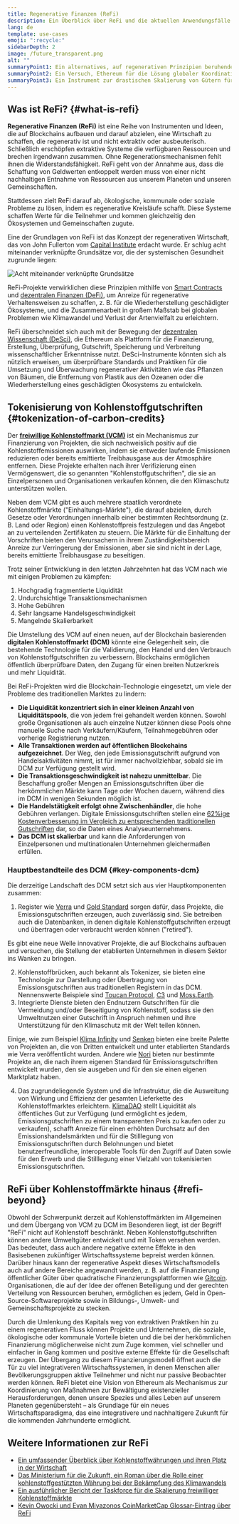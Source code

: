 ```yaml
---
title: Regenerative Finanzen (ReFi)
description: Ein Überblick über ReFi und die aktuellen Anwendungsfälle.
lang: de
template: use-cases
emoji: ":recycle:"
sidebarDepth: 2
image: /future_transparent.png
alt: ""
summaryPoint1: Ein alternatives, auf regenerativen Prinzipien beruhendes Wirtschaftssystem
summaryPoint2: Ein Versuch, Ethereum für die Lösung globaler Koordinationskrisen wie dem Klimawandel nutzbar zu machen
summaryPoint3: Ein Instrument zur drastischen Skalierung von Gütern für ökologischen Nutzen wie geprüften Kohlenstoffgutschriften
---
```


## Was ist ReFi? {#what-is-refi}

**Regenerative Finanzen (ReFi)** ist eine Reihe von Instrumenten und Ideen, die auf Blockchains aufbauen und darauf abzielen, eine Wirtschaft zu schaffen, die regenerativ ist und nicht extraktiv oder ausbeuterisch. Schließlich erschöpfen extraktive Systeme die verfügbaren Ressourcen und brechen irgendwann zusammen. Ohne Regenerationsmechanismen fehlt ihnen die Widerstandsfähigkeit. ReFi geht von der Annahme aus, dass die Schaffung von Geldwerten entkoppelt werden muss von einer nicht nachhaltigen Entnahme von Ressourcen aus unserem Planeten und unseren Gemeinschaften.

Stattdessen zielt ReFi darauf ab, ökologische, kommunale oder soziale Probleme zu lösen, indem es regenerative Kreisläufe schafft. Diese Systeme schaffen Werte für die Teilnehmer und kommen gleichzeitig den Ökosystemen und Gemeinschaften zugute.

Eine der Grundlagen von ReFi ist das Konzept der regenerativen Wirtschaft, das von John Fullerton vom [Capital Institute](https://capitalinstitute.org) erdacht wurde. Er schlug acht miteinander verknüpfte Grundsätze vor, die der systemischen Gesundheit zugrunde liegen:

![Acht miteinander verknüpfte Grundsätze](./refi-regenerative-economy-diagram.png)

ReFi-Projekte verwirklichen diese Prinzipien mithilfe von [Smart Contracts](/developers/docs/smart-contracts/) und [dezentralen Finanzen (DeFi)](/defi/), um Anreize für regenerative Verhaltensweisen zu schaffen, z. B. für die Wiederherstellung geschädigter Ökosysteme, und die Zusammenarbeit in großem Maßstab bei globalen Problemen wie Klimawandel und Verlust der Artenvielfalt zu erleichtern.

ReFi überschneidet sich auch mit der Bewegung der [dezentralen Wissenschaft (DeSci)](/desci/), die Ethereum als Plattform für die Finanzierung, Erstellung, Überprüfung, Gutschrift, Speicherung und Verbreitung wissenschaftlicher Erkenntnisse nutzt. DeSci-Instrumente könnten sich als nützlich erweisen, um überprüfbare Standards und Praktiken für die Umsetzung und Überwachung regenerativer Aktivitäten wie das Pflanzen von Bäumen, die Entfernung von Plastik aus den Ozeanen oder die Wiederherstellung eines geschädigten Ökosystems zu entwickeln.

## Tokenisierung von Kohlenstoffgutschriften {#tokenization-of-carbon-credits}

Der **[freiwillige Kohlenstoffmarkt (VCM)](https://climatefocus.com/so-what-voluntary-carbon-market-exactly/)** ist ein Mechanismus zur Finanzierung von Projekten, die sich nachweislich positiv auf die Kohlenstoffemissionen auswirken, indem sie entweder laufende Emissionen reduzieren oder bereits emittierte Treibhausgase aus der Atmosphäre entfernen. Diese Projekte erhalten nach ihrer Verifizierung einen Vermögenswert, die so genannten "Kohlenstoffgutschriften", die sie an Einzelpersonen und Organisationen verkaufen können, die den Klimaschutz unterstützen wollen.

Neben dem VCM gibt es auch mehrere staatlich verordnete Kohlenstoffmärkte ("Einhaltungs-Märkte"), die darauf abzielen, durch Gesetze oder Verordnungen innerhalb einer bestimmten Rechtsordnung (z. B. Land oder Region) einen Kohlenstoffpreis festzulegen und das Angebot an zu verteilenden Zertifikaten zu steuern. Die Märkte für die Einhaltung der Vorschriften bieten den Verursachern in ihrem Zuständigkeitsbereich Anreize zur Verringerung der Emissionen, aber sie sind nicht in der Lage, bereits emittierte Treibhausgase zu beseitigen.

Trotz seiner Entwicklung in den letzten Jahrzehnten hat das VCM nach wie mit einigen Problemen zu kämpfen:

1. Hochgradig fragmentierte Liquidität
2. Undurchsichtige Transaktionsmechanismen
3. Hohe Gebühren
4. Sehr langsame Handelsgeschwindigkeit
5. Mangelnde Skalierbarkeit

Die Umstellung des VCM auf einen neuen, auf der Blockchain basierenden **digitalen Kohlenstoffmarkt (DCM)** könnte eine Gelegenheit sein, die bestehende Technologie für die Validierung, den Handel und den Verbrauch von Kohlenstoffgutschriften zu verbessern. Blockchains ermöglichen öffentlich überprüfbare Daten, den Zugang für einen breiten Nutzerkreis und mehr Liquidität.

Bei ReFi-Projekten wird die Blockchain-Technologie eingesetzt, um viele der Probleme des traditionellen Marktes zu lindern:

- **Die Liquidität konzentriert sich in einer kleinen Anzahl von Liquiditätspools**, die von jedem frei gehandelt werden können. Sowohl große Organisationen als auch einzelne Nutzer können diese Pools ohne manuelle Suche nach Verkäufern/Käufern, Teilnahmegebühren oder vorherige Registrierung nutzen.
- **Alle Transaktionen werden auf öffentlichen Blockchains aufgezeichnet**. Der Weg, den jede Emissionsgutschrift aufgrund von Handelsaktivitäten nimmt, ist für immer nachvollziehbar, sobald sie im DCM zur Verfügung gestellt wird.
- **Die Transaktionsgeschwindigkeit ist nahezu unmittelbar**. Die Beschaffung großer Mengen an Emissionsgutschriften über die herkömmlichen Märkte kann Tage oder Wochen dauern, während dies im DCM in wenigen Sekunden möglich ist.
- **Die Handelstätigkeit erfolgt ohne Zwischenhändler**, die hohe Gebühren verlangen. Digitale Emissionsgutschriften stellen eine [62%ige Kostenverbesserung im Vergleich zu entsprechenden traditionellen Gutschriften](https://www.klimadao.finance/blog/klimadao-analysis-of-the-base-carbon-tonne) dar, so die Daten eines Analyseunternehmens.
- **Das DCM ist skalierbar** und kann die Anforderungen von Einzelpersonen und multinationalen Unternehmen gleichermaßen erfüllen.

### Hauptbestandteile des DCM {#key-components-dcm}

Die derzeitige Landschaft des DCM setzt sich aus vier Hauptkomponenten zusammen:

1. Register wie [Verra](https://verra.org/project/vcs-program/registry-system/) und [Gold Standard](https://www.goldstandard.org/) sorgen dafür, dass Projekte, die Emissionsgutschriften erzeugen, auch zuverlässig sind. Sie betreiben auch die Datenbanken, in denen digitale Kohlenstoffgutschriften erzeugt und übertragen oder verbraucht werden können ("retired").

Es gibt eine neue Welle innovativer Projekte, die auf Blockchains aufbauen und versuchen, die Stellung der etablierten Unternehmen in diesem Sektor ins Wanken zu bringen.

2. Kohlenstoffbrücken, auch bekannt als Tokenizer, sie bieten eine Technologie zur Darstellung oder Übertragung von Emissionsgutschriften aus traditionellen Registern in das DCM. Nennenswerte Beispiele sind [Toucan Protocol](https://toucan.earth/), [C3](https://c3.app/) und [Moss.Earth](https://moss.earth/).
3. Integrierte Dienste bieten den Endnutzern Gutschriften für die Vermeidung und/oder Beseitigung von Kohlenstoff, sodass sie den Umweltnutzen einer Gutschrift in Anspruch nehmen und ihre Unterstützung für den Klimaschutz mit der Welt teilen können.

Einige, wie zum Beispiel [Klima Infinity](https://www.klimadao.finance/infinity) und [Senken](https://senken.io/) bieten eine breite Palette von Projekten an, die von Dritten entwickelt und unter etablierten Standards wie Verra veröffentlicht wurden. Andere wie [Nori](https://nori.com/) bieten nur bestimmte Projekte an, die nach ihrem eigenen Standard für Emissionsgutschriften entwickelt wurden, den sie ausgeben und für den sie einen eigenen Marktplatz haben.

4. Das zugrundeliegende System und die Infrastruktur, die die Ausweitung von Wirkung und Effizienz der gesamten Lieferkette des Kohlenstoffmarktes erleichtern. [KlimaDAO](http://klimadao.finance/) stellt Liquidität als öffentliches Gut zur Verfügung (und ermöglicht es jedem, Emissionsgutschriften zu einem transparenten Preis zu kaufen oder zu verkaufen), schafft Anreize für einen erhöhten Durchsatz auf den Emissionshandelsmärkten und für die Stilllegung von Emissionsgutschriften durch Belohnungen und bietet benutzerfreundliche, interoperable Tools für den Zugriff auf Daten sowie für den Erwerb und die Stilllegung einer Vielzahl von tokenisierten Emissionsgutschriften.

## ReFi über Kohlenstoffmärkte hinaus {#refi-beyond}

Obwohl der Schwerpunkt derzeit auf Kohlenstoffmärkten im Allgemeinen und dem Übergang von VCM zu DCM im Besonderen liegt, ist der Begriff "ReFi" nicht auf Kohlenstoff beschränkt. Neben Kohlenstoffgutschriften können andere Umweltgüter entwickelt und mit Token versehen werden. Das bedeutet, dass auch andere negative externe Effekte in den Basisebenen zukünftiger Wirtschaftssysteme bepreist werden können. Darüber hinaus kann der regenerative Aspekt dieses Wirtschaftsmodells auch auf andere Bereiche angewandt werden, z. B. auf die Finanzierung öffentlicher Güter über quadratische Finanzierungsplattformen wie [Gitcoin](https://gitcoin.co/). Organisationen, die auf der Idee der offenen Beteiligung und der gerechten Verteilung von Ressourcen beruhen, ermöglichen es jedem, Geld in Open-Source-Softwareprojekte sowie in Bildungs-, Umwelt- und Gemeinschaftsprojekte zu stecken.

Durch die Umlenkung des Kapitals weg von extraktiven Praktiken hin zu einem regenerativen Fluss können Projekte und Unternehmen, die soziale, ökologische oder kommunale Vorteile bieten und die bei der herkömmlichen Finanzierung möglicherweise nicht zum Zuge kommen, viel schneller und einfacher in Gang kommen und positive externe Effekte für die Gesellschaft erzeugen. Der Übergang zu diesem Finanzierungsmodell öffnet auch die Tür zu viel integrativeren Wirtschaftssystemen, in denen Menschen aller Bevölkerungsgruppen aktive Teilnehmer und nicht nur passive Beobachter werden können. ReFi bietet eine Vision von Ethereum als Mechanismus zur Koordinierung von Maßnahmen zur Bewältigung existenzieller Herausforderungen, denen unsere Spezies und alles Leben auf unserem Planeten gegenübersteht – als Grundlage für ein neues Wirtschaftsparadigma, das eine integrativere und nachhaltigere Zukunft für die kommenden Jahrhunderte ermöglicht.

## Weitere Informationen zur ReFi

- [Ein umfassender Überblick über Kohlenstoffwährungen und ihren Platz in der Wirtschaft](https://www.klimadao.finance/blog/the-vision-of-a-carbon-currency)
- [Das Ministerium für die Zukunft, ein Roman über die Rolle einer kohlenstoffgestützten Währung bei der Bekämpfung des Klimawandels](https://en.wikipedia.org/wiki/The_Ministry_for_the_Future)
- [Ein ausführlicher Bericht der Taskforce für die Skalierung freiwilliger Kohlenstoffmärkte](https://www.iif.com/Portals/1/Files/TSVCM_Report.pdf)
- [Kevin Owocki und Evan Miyazonos CoinMarketCap Glossar-Eintrag über ReFi](https://coinmarketcap.com/alexandria/glossary/regenerative-finance-refi)
